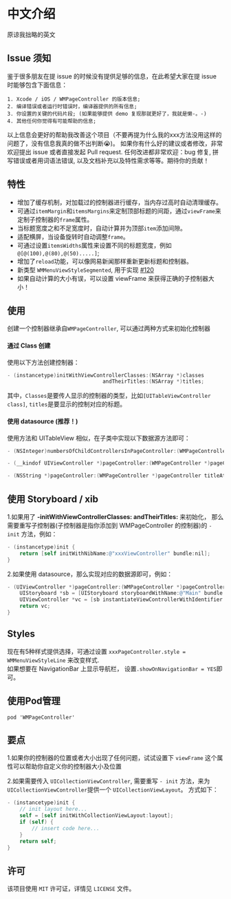# 中文介绍
原谅我拙略的英文

## Issue 须知
鉴于很多朋友在提 issue 的时候没有提供足够的信息，在此希望大家在提 issue 时能够包含下面信息：
```
1. Xcode / iOS / WMPageController 的版本信息;
2. 编译错误或者运行时错误时，编译器提供的所有信息;
3. 你设置的关键的代码片段; (如果能够提供 demo 复现那就更好了，我就是懒-。-)
4. 其他任何你觉得有可能帮助的信息;
```
以上信息会更好的帮助我改善这个项目（不要再提为什么我的xxx方法没用这样的问题了，没有信息我真的做不出判断😭)。
如果你有什么好的建议或者修改，非常欢迎提出 issue 或者直接发起 Pull request. 
任何改进都非常欢迎：bug 修复, 拼写错误或者用词语法错误, 以及文档补充以及特性需求等等。期待你的贡献！

## 特性
* 增加了缓存机制，对加载过的控制器进行缓存，当内存过高时自动清理缓存。
* 可通过`itemMargin`和`itemsMargins`来定制顶部标题的间距，通过`viewFrame`来定制子控制器的`frame`属性。
* 当标题宽度之和不足宽度时，自动计算并为顶部`item`添加间隙。
* 适配横屏，当设备旋转时自动调整`frame`。
* 可通过设置`itemsWidths`属性来设置不同的标题宽度，例如 `@[@(100),@(80),@(50).....]`;
* 增加了`reload`功能，可以像网易新闻那样重新更新标题和控制器。
* 新类型 `WMMenuViewStyleSegmented`, 用于实现 <a href="https://github.com/wangmchn/WMPageController/issues/120">#120</a>
* 如果自动计算的大小有误，可以设置 viewFrame 来获得正确的子控制器大小！

## 使用

创建一个控制器继承自`WMPageController`, 可以通过两种方式来初始化控制器<br>
#### 通过 Class 创建
使用以下方法创建控制器：
```objective-c
- (instancetype)initWithViewControllerClasses:(NSArray *)classes 
                               andTheirTitles:(NSArray *)titles;
```
其中，`Classes`是要传人显示的控制器的类型，比如`[UITableViewController class]`, `titles`是要显示的控制对应的标题。
#### 使用 datasource (推荐！)
使用方法和 UITableView 相似，在子类中实现以下数据源方法即可：
```objective-c 
- (NSInteger)numbersOfChildControllersInPageController:(WMPageController *)pageController;

- (__kindof UIViewController *)pageController:(WMPageController *)pageController viewControllerAtIndex:(NSInteger)index;

- (NSString *)pageController:(WMPageController *)pageController titleAtIndex:(NSInteger)index;
```

## 使用 Storyboard / xib
1.如果用了 **-initWithViewControllerClasses: andTheirTitles:** 来初始化， 那么需要重写子控制器(子控制器是指你添加到 WMPageController 的控制器)的 `-init` 方法，例如：
```objective-c
- (instancetype)init {
    return [self initWithNibName:@"xxxViewController" bundle:nil];
}
```
2.如果使用 datasource，那么实现对应的数据源即可，例如：
```objective-c
- (UIViewController *)pageController:(WMPageController *)pageController viewControllerAtIndex:(NSInteger)index {
    UIStoryboard *sb = [UIStoryboard storyboardWithName:@"Main" bundle:nil];
    UIViewController *vc = [sb instantiateViewControllerWithIdentifier:@"WMViewController"];
    return vc;
}
```

## Styles
现在有5种样式提供选择，可通过设置 `xxxPageController.style = WMMenuViewStyleLine` 来改变样式.<br>
如果想要在 NavigationBar 上显示导航栏， 设置`.showOnNavigationBar = YES`即可。

## 使用Pod管理
    pod 'WMPageController'

## 要点
1.如果你的控制器的位置或者大小出现了任何问题，试试设置下 `viewFrame` 这个属性可以帮助你自定义你的控制器大小及位置

2.如果需要传入 `UICollectionViewController`, 需要重写 `- init` 方法，来为`UICollectionViewController`提供一个 `UICollectionViewLayout`。
方式如下：
```objective-c
- (instancetype)init {
    // init layout here...
    self = [self initWithCollectionViewLayout:layout];
    if (self) {
        // insert code here...
    }
    return self;
}
```

## 许可
该项目使用 `MIT` 许可证，详情见 `LICENSE` 文件。
